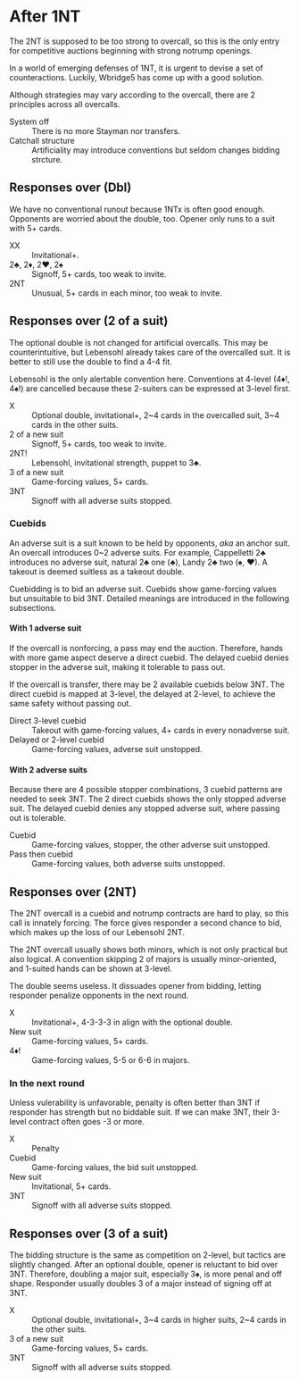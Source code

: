 After 1NT
=========
The 2NT is supposed to be too strong to overcall, so this is the only entry for
competitive auctions beginning with strong notrump openings.

In a world of emerging defenses of 1NT, it is urgent to devise a set of
counteractions.  Luckily, Wbridge5 has come up with a good solution.

Although strategies may vary according to the overcall, there are 2 principles
across all overcalls.

<dl>
  <dt>System off</dt>
  <dd>There is no more Stayman nor transfers.</dd>

  <dt>Catchall structure</dt>
  <dd>Artificiality may introduce conventions but seldom changes bidding strcture.</dd>
</dl>

Responses over (Dbl)
--------------------
We have no conventional runout because 1NTx is often good enough.  Opponents
are worried about the double, too.  Opener only runs to a suit with 5+ cards.

<dl>
  <dt>XX</dt>
  <dd>Invitational+.</dd>

  <dt>2♣, 2♦, 2♥, 2♠</dt>
  <dd>Signoff, 5+ cards, too weak to invite.</dd>

  <dt>2NT</dt>
  <dd>Unusual, 5+ cards in each minor, too weak to invite.</dd>
</dl>

Responses over (2 of a suit)
----------------------------
The optional double is not changed for artificial overcalls.  This may be
counterintuitive, but Lebensohl already takes care of the overcalled suit.
It is better to still use the double to find a 4-4 fit.

Lebensohl is the only alertable convention here.  Conventions at 4-level (4♦!,
4♠!) are cancelled because these 2-suiters can be expressed at 3-level first.

<dl>
  <dt>X</dt>
  <dd>Optional double, invitational+, 2~4 cards in the overcalled suit, 3~4 cards in the other suits.</dd>

  <dt>2 of a new suit</dt>
  <dd>Signoff, 5+ cards, too weak to invite.</dd>

  <dt>2NT!</dt>
  <dd>Lebensohl, invitational strength, puppet to 3♣.</dd>

  <dt>3 of a new suit</dt>
  <dd>Game-forcing values, 5+ cards.</dd>

  <dt>3NT</dt>
  <dd>Signoff with all adverse suits stopped.</dd>
</dl>

### Cuebids ###
An adverse suit is a suit known to be held by opponents, *aka* an anchor suit.
An overcall introduces 0~2 adverse suits.  For example, Cappelletti 2♣
introduces no adverse suit, natural 2♣ one (♣), Landy 2♣ two (♠, ♥).  A takeout
is deemed suitless as a takeout double.

Cuebidding is to bid an adverse suit.  Cuebids show game-forcing values but
unsuitable to bid 3NT.  Detailed meanings are introduced in the following
subsections.

#### With 1 adverse suit ####
If the overcall is nonforcing, a pass may end the auction.  Therefore, hands
with more game aspect deserve a direct cuebid.  The delayed cuebid denies
stopper in the adverse suit, making it tolerable to pass out.

If the overcall is transfer, there may be 2 available cuebids below 3NT.  The
direct cuebid is mapped at 3-level, the delayed at 2-level, to achieve the same
safety without passing out.

<dl>
  <dt>Direct 3-level cuebid</dt>
  <dd>Takeout with game-forcing values, 4+ cards in every nonadverse suit.</dd>

  <dt>Delayed or 2-level cuebid</dt>
  <dd>Game-forcing values, adverse suit unstopped.</dd>
</dl>

#### With 2 adverse suits ####
Because there are 4 possible stopper combinations, 3 cuebid patterns are needed
to seek 3NT.  The 2 direct cuebids shows the only stopped adverse suit.  The
delayed cuebid denies any stopped adverse suit, where passing out is tolerable.

<dl>
  <dt>Cuebid</dt>
  <dd>Game-forcing values, stopper, the other adverse suit unstopped.</dd>

  <dt>Pass then cuebid</dt>
  <dd>Game-forcing values, both adverse suits unstopped.</dd>
</dl>

Responses over (2NT)
--------------------
The 2NT overcall is a cuebid and notrump contracts are hard to play, so this
call is innately forcing.  The force gives responder a second chance to bid,
which makes up the loss of our Lebensohl 2NT.

The 2NT overcall usually shows both minors, which is not only practical but
also logical.  A convention skipping 2 of majors is usually minor-oriented, and
1-suited hands can be shown at 3-level.

The double seems useless.  It dissuades opener from bidding, letting responder
penalize opponents in the next round.

<dl>
  <dt>X</dt>
  <dd>Invitational+, 4-3-3-3 in align with the optional double.</dd>

  <dt>New suit</dt>
  <dd>Game-forcing values, 5+ cards.</dd>

  <dt>4♦!</dt>
  <dd>Game-forcing values, 5-5 or 6-6 in majors.</dd>
</dl>

### In the next round ###
Unless vulerability is unfavorable, penalty is often better than 3NT if
responder has strength but no biddable suit.  If we can make 3NT, their 3-level
contract often goes -3 or more.

<dl>
  <dt>X</dt>
  <dd>Penalty</dd>

  <dt>Cuebid</dt>
  <dd>Game-forcing values, the bid suit unstopped.</dd>

  <dt>New suit</dt>
  <dd>Invitational, 5+ cards.</dd>

  <dt>3NT</dt>
  <dd>Signoff with all adverse suits stopped.</dd>
</dl>

Responses over (3 of a suit)
----------------------------
The bidding structure is the same as competition on 2-level, but tactics are
slightly changed.  After an optional double, opener is reluctant to bid over
3NT.  Therefore, doubling a major suit, especially 3♠, is more penal and off
shape.  Responder usually doubles 3 of a major instead of signing off at 3NT.

<dl>
  <dt>X</dt>
  <dd>Optional double, invitational+, 3~4 cards in higher suits, 2~4 cards in the other suits.</dd>

  <dt>3 of a new suit</dt>
  <dd>Game-forcing values, 5+ cards.</dd>

  <dt>3NT</dt>
  <dd>Signoff with all adverse suits stopped.</dd>
</dl>
